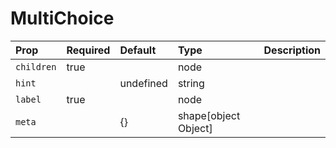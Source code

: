 MultiChoice
===========




Prop | Required | Default | Type | Description
:--- | :------- | :------ | :--- | :----------
 `children` | true |  | node | 
 `hint` |  | undefined | string | 
 `label` | true |  | node | 
 `meta` |  | {} | shape[object Object] | 



